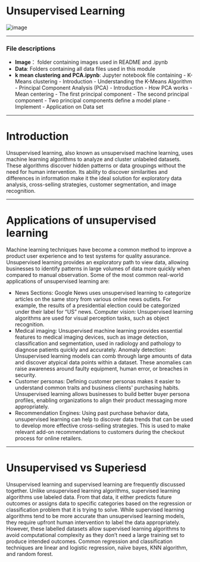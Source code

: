 # Unsupervised Learning

![image](https://miro.medium.com/max/960/1*31iqrQyCqIuuGPLUK_BjMQ.png)

---
### File descriptions
* **Image**： folder containing images used in README and .ipynb
* **Data**: Folders containing all data files used in this module
* **k mean clustering and PCA.ipynb**: Jupyter notebook file containing
      -  K-Means clustering
      -  Introduction
      -  Understanding the K-Means Algorithm
      -  Principal Component Analysis (PCA)
      -  Introduction
      -  How PCA works
      -  Mean centering
      -  The first principal component
      -  The second principal component
      -  Two principal components define a model plane
      -  Implement
      -  Application on Data set







---
# Introduction
Unsupervised learning, also known as unsupervised machine learning, uses machine learning algorithms to analyze and cluster unlabeled datasets. These algorithms discover hidden patterns or data groupings without the need for human intervention. Its ability to discover similarities and differences in information make it the ideal solution for exploratory data analysis, cross-selling strategies, customer segmentation, and image recognition.

---
# Applications of unsupervised learning
Machine learning techniques have become a common method to improve a product user experience and to test systems for quality assurance. Unsupervised learning provides an exploratory path to view data, allowing businesses to identify patterns in large volumes of data more quickly when compared to manual observation. Some of the most common real-world applications of unsupervised learning are:

* News Sections: Google News uses unsupervised learning to categorize articles on the same story from various online news outlets. For example, the results of a presidential election could be categorized under their label for “US” news.
Computer vision: Unsupervised learning algorithms are used for visual perception tasks, such as object recognition.  
* Medical imaging: Unsupervised machine learning provides essential features to medical imaging devices, such as image detection, classification and segmentation, used in radiology and pathology to diagnose patients quickly and accurately.
Anomaly detection: Unsupervised learning models can comb through large amounts of data and discover atypical data points within a dataset. These anomalies can raise awareness around faulty equipment, human error, or breaches in security.
* Customer personas: Defining customer personas makes it easier to understand common traits and business clients' purchasing habits. Unsupervised learning allows businesses to build better buyer persona profiles, enabling organizations to align their product messaging more appropriately.
* Recommendation Engines: Using past purchase behavior data, unsupervised learning can help to discover data trends that can be used to develop more effective cross-selling strategies. This is used to make relevant add-on recommendations to customers during the checkout process for online retailers.

---
# Unsupervised vs Superiesd
Unsupervised learning and supervised learning are frequently discussed together. Unlike unsupervised learning algorithms, supervised learning algorithms use labeled data. From that data, it either predicts future outcomes or assigns data to specific categories based on the regression or classification problem that it is trying to solve. While supervised learning algorithms tend to be more accurate than unsupervised learning models, they require upfront human intervention to label the data appropriately. However, these labelled datasets allow supervised learning algorithms to avoid computational complexity as they don’t need a large training set to produce intended outcomes. Common regression and classification techniques are linear and logistic regression, naïve bayes, KNN algorithm, and random forest.
